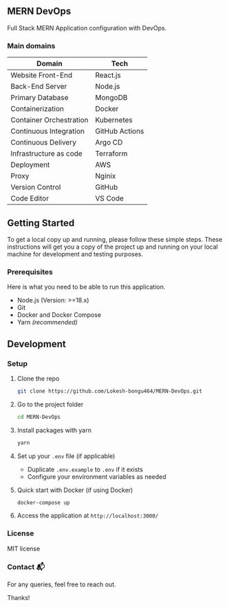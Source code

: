 ## MERN DevOps

Full Stack MERN Application configuration with DevOps.

### Main domains

| Domain                  | Tech           |
| ----------------------- | -------------- |
| Website Front-End       | React.js       |
| Back-End Server         | Node.js        |
| Primary Database        | MongoDB        |
| Containerization        | Docker         |
| Container Orchestration | Kubernetes     |
| Continuous Integration  | GitHub Actions |
| Continuous Delivery     | Argo CD        |
| Infrastructure as code  | Terraform      |
| Deployment              | AWS            |
| Proxy                   | Nginix         |
| Version Control         | GitHub         |
| Code Editor             | VS Code        |

<!-- ## Features

1. Job referrals to top companies
2. Manage referrals requests
3. Easy apply to jobs referrals
4. Desktop App
5. Mobile App -->

## Getting Started

To get a local copy up and running, please follow these simple steps.
These instructions will get you a copy of the project up and running on your local machine for development and testing purposes.

### Prerequisites

Here is what you need to be able to run this application.

- Node.js (Version: >=18.x)
- Git
- Docker and Docker Compose
- Yarn _(recommended)_

## Development

### Setup

1. Clone the repo

   ```sh
   git clone https://github.com/Lokesh-bongu464/MERN-DevOps.git
   ```

2. Go to the project folder

   ```sh
   cd MERN-DevOps
   ```

3. Install packages with yarn

   ```sh
   yarn
   ```

4. Set up your `.env` file (if applicable)

   - Duplicate `.env.example` to `.env` if it exists
   - Configure your environment variables as needed

5. Quick start with Docker (if using Docker)

   ```sh
   docker-compose up
   ```

6. Access the application at `http://localhost:3000/`

### License

MIT license

### Contact 📬

For any queries, feel free to reach out.

Thanks!

